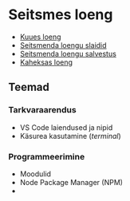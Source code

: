 # Seitsmes loeng

- [Kuues loeng](../Lesson-06/README.md)
- [Seitsmenda loengu slaidid](Slides.md)
- [Seitsmenda loengu salvestus]()
- [Kaheksas loeng](../Lesson-08/README.md)

## Teemad

### Tarkvaraarendus

- VS Code laiendused ja nipid
- Käsurea kasutamine (*terminal*)

### Programmeerimine

- Moodulid
- Node Package Manager (NPM)
- 